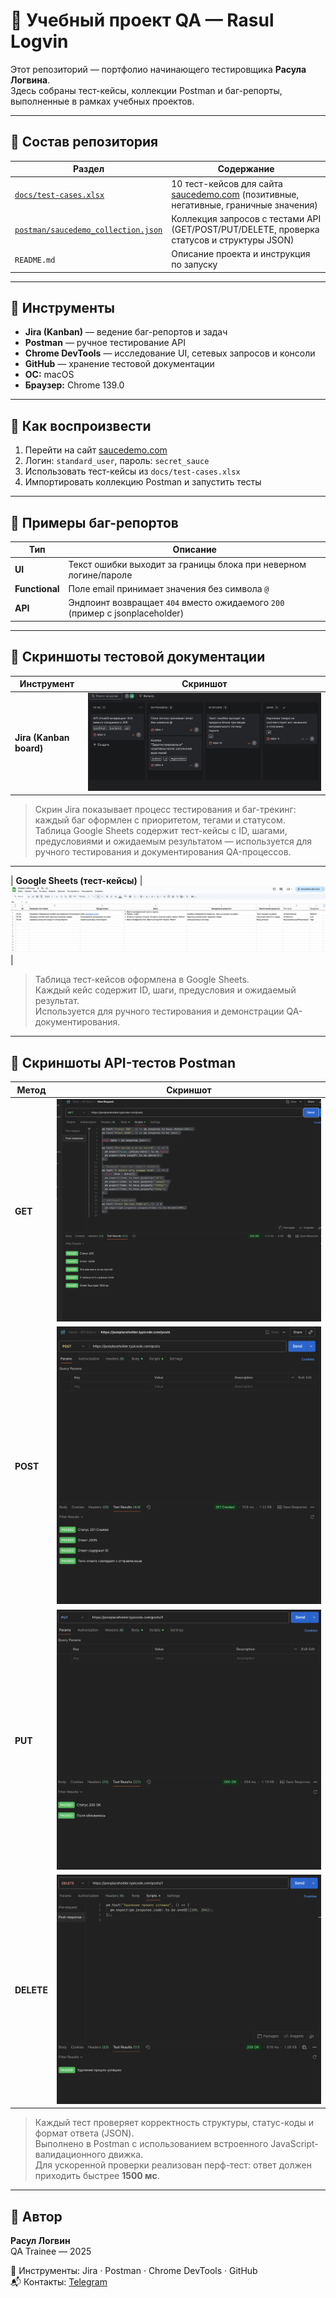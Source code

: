 # 🧩 Учебный проект QA — Rasul Logvin

Этот репозиторий — портфолио начинающего тестировщика **Расула Логвина**.  
Здесь собраны тест-кейсы, коллекции Postman и баг-репорты, выполненные в рамках учебных проектов.

---

## 📁 Состав репозитория

| Раздел | Содержание |
|--------|-------------|
| [`docs/test-cases.xlsx`](./docs/test-cases.xlsx) | 10 тест-кейсов для сайта [saucedemo.com](https://www.saucedemo.com) (позитивные, негативные, граничные значения) |
| [`postman/saucedemo_collection.json`](./postman/saucedemo_collection.json) | Коллекция запросов с тестами API (GET/POST/PUT/DELETE, проверка статусов и структуры JSON) |
| `README.md` | Описание проекта и инструкция по запуску |

---

## 🧠 Инструменты

- **Jira (Kanban)** — ведение баг-репортов и задач  
- **Postman** — ручное тестирование API  
- **Chrome DevTools** — исследование UI, сетевых запросов и консоли  
- **GitHub** — хранение тестовой документации  
- **OC:** macOS  
- **Браузер:** Chrome 139.0  

---

## 🚀 Как воспроизвести

1. Перейти на сайт [saucedemo.com](https://www.saucedemo.com)  
2. Логин: `standard_user`, пароль: `secret_sauce`  
3. Использовать тест-кейсы из `docs/test-cases.xlsx`  
4. Импортировать коллекцию Postman и запустить тесты  

---

## 🧩 Примеры баг-репортов

| Тип | Описание |
|------|-----------|
| **UI** | Текст ошибки выходит за границы блока при неверном логине/пароле |
| **Functional** | Поле email принимает значения без символа `@` |
| **API** | Эндпоинт возвращает `404` вместо ожидаемого `200` (пример с jsonplaceholder) |

---

## 🧾 Скриншоты тестовой документации

| Инструмент | Скриншот |
|-------------|-----------|
| **Jira (Kanban board)** | ![Jira board](screenshots/jira_board.png) |

> Скрин Jira показывает процесс тестирования и баг-трекинг: каждый баг оформлен с приоритетом, тегами и статусом.  
> Таблица Google Sheets содержит тест-кейсы с ID, шагами, предусловиями и ожидаемым результатом — используется для ручного тестирования и документирования QA-процессов.

---


| **Google Sheets (тест-кейсы)** | ![Google Sheets test cases](./screenshots/test_cases_sheet.png) |

> Таблица тест-кейсов оформлена в Google Sheets.  
> Каждый кейс содержит ID, шаги, предусловия и ожидаемый результат.  
> Используется для ручного тестирования и демонстрации QA-документирования.

---

## 📸 Скриншоты API-тестов Postman

| Метод | Скриншот |
|--------|-----------|
| **GET** | ![GET test](./screenshots/postman/get_test_1.png) |
| **POST** | ![POST test](./screenshots/postman/get_test_2.png) |
| **PUT** | ![PUT test](./screenshots/postman/get_test_3.png) |
| **DELETE** | ![DELETE test](./screenshots/postman/get_test_4.png) |

> Каждый тест проверяет корректность структуры, статус-коды и формат ответа (JSON).  
> Выполнено в Postman с использованием встроенного JavaScript-валидационного движка.  
> Для ускоренной проверки реализован перф-тест: ответ должен приходить быстрее **1500 мс**.

---

## 👤 Автор

**Расул Логвин**  
QA Trainee — 2025  

📌 Инструменты: Jira · Postman · Chrome DevTools · GitHub  
📬 Контакты: [Telegram](https://t.me/pando_s)
